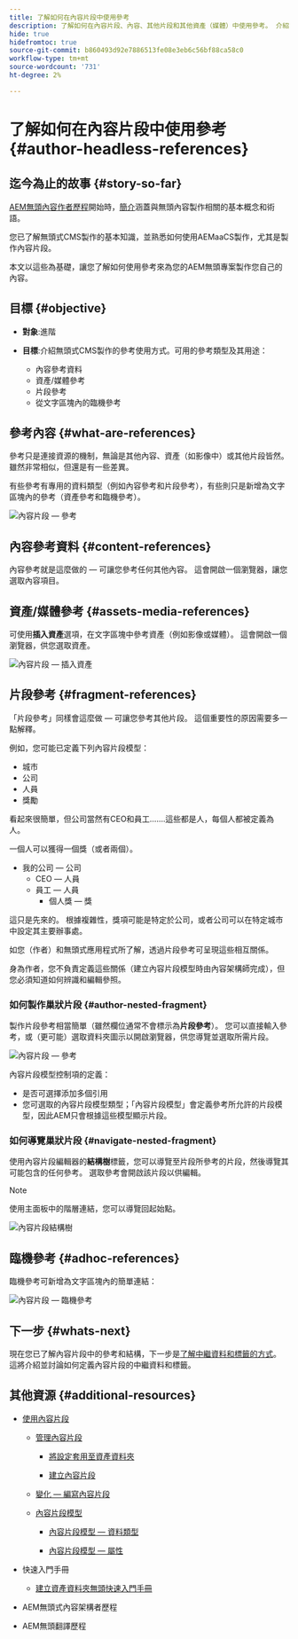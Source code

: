 ```yaml
---
title: 了解如何在內容片段中使用參考
description: 了解如何在內容片段、內容、其他片段和其他資產（媒體）中使用參考。 介紹無頭式CMS製作的巢狀片段的必要性和機制。
hide: true
hidefromtoc: true
source-git-commit: b860493d92e7886513fe08e3eb6c56bf88ca58c0
workflow-type: tm+mt
source-wordcount: '731'
ht-degree: 2%

---
```



# 了解如何在內容片段中使用參考 {#author-headless-references}

## 迄今為止的故事 {#story-so-far}

[AEM無頭內容作者歷程](overview.md)開始時，[簡介](introduction.md)涵蓋與無頭內容製作相關的基本概念和術語。

您已了解無頭式CMS製作的基本知識，並熟悉如何使用AEMaaCS製作，尤其是製作內容片段。

本文以這些為基礎，讓您了解如何使用參考來為您的AEM無頭專案製作您自己的內容。

## 目標 {#objective}

* **對象**:進階
* **目標**:介紹無頭式CMS製作的參考使用方式。可用的參考類型及其用途：

   * 內容參考資料
   * 資產/媒體參考
   * 片段參考
   * 從文字區塊內的臨機參考

## 參考內容 {#what-are-references}

參考只是連接資源的機制，無論是其他內容、資產（如影像中）或其他片段皆然。 雖然非常相似，但還是有一些差異。

有些參考有專用的資料類型（例如內容參考和片段參考），有些則只是新增為文字區塊內的參考（資產參考和臨機參考）。

![內容片段 — 參考](/help/journey-headless/author/assets/headless-journey-author-references-01.png)

## 內容參考資料 {#content-references}

內容參考就是這麼做的 — 可讓您參考任何其他內容。 這會開啟一個瀏覽器，讓您選取內容項目。

## 資產/媒體參考 {#assets-media-references}

可使用&#x200B;**插入資產**&#x200B;選項，在文字區塊中參考資產（例如影像或媒體）。 這會開啟一個瀏覽器，供您選取資產。

![內容片段 — 插入資產](/help/journey-headless/author/assets/headless-journey-author-references-02.png)

## 片段參考 {#fragment-references}

「片段參考」同樣會這麼做 — 可讓您參考其他片段。 這個重要性的原因需要多一點解釋。

例如，您可能已定義下列內容片段模型：

* 城市
* 公司
* 人員
* 獎勵

看起來很簡單，但公司當然有CEO和員工…….這些都是人，每個人都被定義為人。

一個人可以獲得一個獎（或者兩個）。

* 我的公司 — 公司
   * CEO — 人員
   * 員工 — 人員
      * 個人獎 — 獎

這只是先來的。 根據複雜性，獎項可能是特定於公司，或者公司可以在特定城市中設定其主要辦事處。

如您（作者）和無頭式應用程式所了解，透過片段參考可呈現這些相互關係。

身為作者，您不負責定義這些關係（建立內容片段模型時由內容架構師完成），但您必須知道如何辨識和編輯參照。

<!--
![Content Modeling with Content Fragments](/help/journey-headless/developer/assets/headless-modeling-01.png "Content Modeling with Content Fragments")
-->

### 如何製作巢狀片段 {#author-nested-fragment}

製作片段參考相當簡單（雖然欄位通常不會標示為&#x200B;**片段參考**）。 您可以直接輸入參考，或（更可能）選取資料夾圖示以開啟瀏覽器，供您導覽並選取所需片段。

![內容片段 — 參考](/help/journey-headless/author/assets/headless-journey-author-references-03.png)

內容片段模型控制項的定義：

* 是否可選擇添加多個引用
* 您可選取的內容片段模型類型；「內容片段模型」會定義參考所允許的片段模型，因此AEM只會根據這些模型顯示片段。

### 如何導覽巢狀片段 {#navigate-nested-fragment}

使用內容片段編輯器的&#x200B;**結構樹**&#x200B;標籤，您可以導覽至片段所參考的片段，然後導覽其可能包含的任何參考。 選取參考會開啟該片段以供編輯。

>[!NOTE]
>
>使用主面板中的階層連結，您可以導覽回起始點。

![內容片段結構樹](/help/assets/content-fragments/assets/cfm-structuretree-02.png)

## 臨機參考 {#adhoc-references}

臨機參考可新增為文字區塊內的簡單連結：

![內容片段 — 臨機參考](/help/journey-headless/author/assets/headless-journey-author-references-04.png)

## 下一步 {#whats-next}

現在您已了解內容片段中的參考和結構，下一步是[了解中繼資料和標籤的方式](metadata-tagging.md)。 這將介紹並討論如何定義內容片段的中繼資料和標籤。

## 其他資源 {#additional-resources}

* [使用內容片段](/help/assets/content-fragments/content-fragments.md)

   * [管理內容片段](/help/assets/content-fragments/content-fragments-managing.md)

      * [將設定套用至資產資料夾](/help/assets/content-fragments/content-fragments-configuration-browser.md#apply-the-configuration-to-your-assets-folder)

      * [建立內容片段](/help/assets/content-fragments/content-fragments-managing.md#creating-a-content-fragment)
   * [變化 — 編寫內容片段](/help/assets/content-fragments/content-fragments-variations.md)

   * [內容片段模型](/help/assets/content-fragments/content-fragments-models.md)

      * [內容片段模型 — 資料類型](/help/assets/content-fragments/content-fragments-models.md#data-types)

      * [內容片段模型 — 屬性](/help/assets/content-fragments/content-fragments-models.md#properties)


* 快速入門手冊
   * [建立資產資料夾無頭快速入門手冊](/help/implementing/developing/headless/getting-started/create-assets-folder.md)

* AEM無頭式內容架構者歷程

* AEM無頭翻譯歷程
